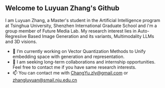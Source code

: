 ## Welcome to Luyuan Zhang's Github
I am Luyuan Zhang, a Master's student in the Artificial Intelligence program at Tsinghua University, Shenzhen International Graduate School and i'm a group member of Future Media Lab. My research interest lies in Auto-Regresiive Based Image Generation and its variants, Multimodality LLMs and 3D visions.

- 🔭 I’m currently working on Vector Quantization Methods to Unify embedding space with generation and representation.
- 🌱 I am seeking long-term collaborations and internship opportunities. Feel free to contact me if you have same research interests.
- 📫 You can contact me with ChangYu.zly@gmail.com or zhangluyuan@smail.nju.edu.cn


